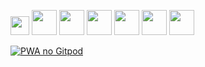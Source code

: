 
<p>
    <img src="https://raw.githubusercontent.com/Allanksr/meu-primeiro-jogo-multiplayer/master/playground/pwa-pod/preview/prompt0.gif" width="30">     <img src="https://raw.githubusercontent.com/Allanksr/meu-primeiro-jogo-multiplayer/master/playground/pwa-pod/preview/prompt1.gif" width="40">     <img src="https://raw.githubusercontent.com/Allanksr/meu-primeiro-jogo-multiplayer/master/playground/pwa-pod/preview/prompt2.gif" width="40"> 
    <img src="https://raw.githubusercontent.com/Allanksr/meu-primeiro-jogo-multiplayer/master/playground/pwa-pod/preview/phone0.jpeg" width="40"> 
<img src="https://raw.githubusercontent.com/Allanksr/meu-primeiro-jogo-multiplayer/master/playground/pwa-pod/preview/phone1.jpeg" width="40">
  <img src="https://raw.githubusercontent.com/Allanksr/meu-primeiro-jogo-multiplayer/master/playground/pwa-pod/preview/phone2.jpeg" width="40">
  <img src="https://raw.githubusercontent.com/Allanksr/meu-primeiro-jogo-multiplayer/master/playground/pwa-pod/preview/phone3.jpeg" width="40">
</p>

[![PWA no Gitpod](https://gitpod.io/button/open-in-gitpod.svg)](http://gitpod.io/#experiment=pwa-pod/https://github.com/Allanksr/meu-primeiro-jogo-multiplayer) 

